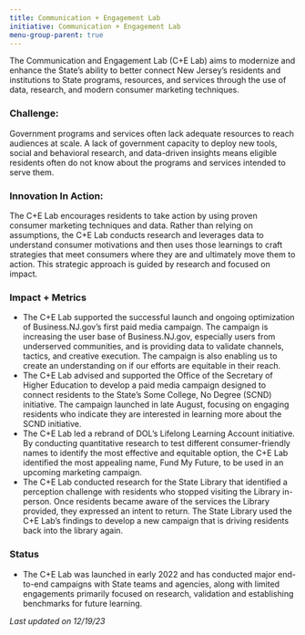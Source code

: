 ```yaml
---
title: Communication + Engagement Lab
initiative: Communication + Engagement Lab
menu-group-parent: true
---
```


The Communication and Engagement Lab (C+E Lab) aims to modernize and enhance the State’s ability to better connect New Jersey’s residents and institutions to State programs, resources, and services through the use of data, research, and modern consumer marketing techniques.

### Challenge:
Government programs and services often lack adequate resources to reach audiences at scale. A lack of government capacity to deploy new tools, social and behavioral research, and data-driven insights means eligible residents often do not know about the programs and services intended to serve them.

### Innovation In Action:
The C+E Lab encourages residents to take action by using proven consumer marketing techniques and data. Rather than relying on assumptions, the C+E Lab conducts research and leverages data to understand consumer motivations and then uses those learnings to craft strategies that meet consumers where they are and ultimately move them to action. This strategic approach is guided by research and focused on impact.

### Impact + Metrics

-   The C+E Lab supported the successful launch and ongoing optimization of Business.NJ.gov’s first paid media campaign. The campaign is increasing the user base of Business.NJ.gov, especially users from underserved communities, and is providing data to validate channels, tactics, and creative execution. The campaign is also enabling us to create an understanding on if our efforts are equitable in their reach.
-   The C+E Lab advised and supported the Office of the Secretary of Higher Education to develop a paid media campaign designed to connect residents to the State’s Some College, No Degree (SCND) initiative. The campaign launched in late August, focusing on engaging residents who indicate they are interested in learning more about the SCND initiative. 
-   The C+E Lab led a rebrand of DOL’s Lifelong Learning Account initiative. By conducting quantitative research to test different consumer-friendly names to identify the most effective and equitable option, the C+E Lab identified the most appealing name, Fund My Future, to be used in an upcoming marketing campaign. 
-   The C+E Lab conducted research for the State Library that identified a perception challenge with residents who stopped visiting the Library in-person. Once residents became aware of the services the Library provided, they expressed an intent to return. The State Library used the C+E Lab’s findings to develop a new campaign that is driving residents back into the library again.


### Status

- The C+E Lab was launched in early 2022 and has conducted major end-to-end campaigns with State teams and agencies, along with limited engagements primarily focused on research, validation and establishing benchmarks for future learning.

*Last updated on 12/19/23*